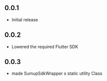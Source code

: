 ## 0.0.1

* Initial release

## 0.0.2

* Lowered the required Flutter SDK

## 0.0.3

* made SumupSdkWrapper s static utility Class